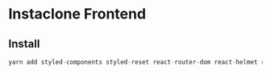 # Instaclone Frontend

## Install

``` javascript
yarn add styled-components styled-reset react-router-dom react-helmet react-toastify react-apollo-hooks apollo-boost graphql
```